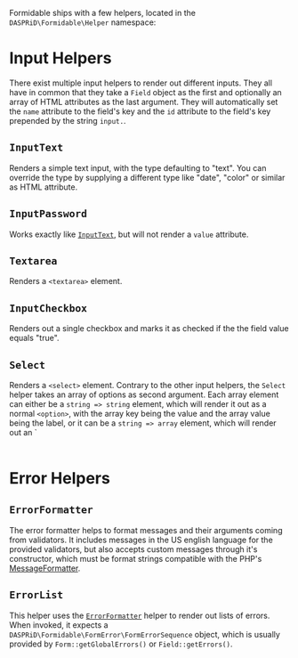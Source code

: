 Formidable ships with a few helpers, located in the `DASPRiD\Formidable\Helper` namespace:

# Input Helpers

There exist multiple input helpers to render out different inputs. They all have in common that they take a `Field`
object as the first and optionally an array of HTML attributes as the last argument. They will automatically set the
`name` attribute to the field's key and the `id` attribute to the field's key prepended by the string `input.`.

## `InputText`

Renders a simple text input, with the type defaulting to "text". You can override the type by supplying a different type
like "date", "color" or similar as HTML attribute.

## `InputPassword`

Works exactly like [`InputText`](#inputtext), but will not render a `value` attribute.

## `Textarea`

Renders a `<textarea>` element.

## `InputCheckbox`

Renders out a single checkbox and marks it as checked if the the field value equals "true".

## `Select`

Renders a `<select>` element. Contrary to the other input helpers, the `Select` helper takes an array of options as
second argument. Each array element can either be a `string => string` element, which will render it out as a normal
`<option>`, with the array key being the value and the array value being the label, or it can be a `string => array`
element, which will render out an `<optgroup>', with the array key being the label and the array value being the child
options. Option groups can also be nested.

# Error Helpers

## `ErrorFormatter`

The error formatter helps to format messages and their arguments coming from validators. It includes messages in the
US english language for the provided validators, but also accepts custom messages through it's constructor, which must
be format strings compatible with the PHP's [MessageFormatter](http://php.net/manual/en/class.messageformatter.php).

## `ErrorList`

This helper uses the [`ErrorFormatter`](#errorformatter) helper to render out lists of errors. When invoked, it expects
a `DASPRiD\Formidable\FormError\FormErrorSequence` object, which is usually provided by `Form::getGlobalErrors()` or
`Field::getErrors()`.
